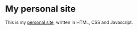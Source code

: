# My personal site
This is my [personal site](https://zhrfrd.github.io/faridzouheir/), written in HTML, CSS and Javascript.
